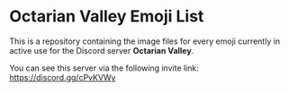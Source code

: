 # Octarian Valley Emoji List

This is a repository containing the image files for every emoji currently in active use for the Discord server **Octarian Valley**.


You can see this server via the following invite link:
https://discord.gg/cPvKVWy